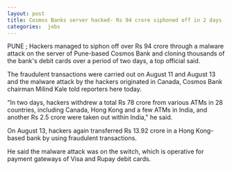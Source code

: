 ```yaml
---
layout: post
title: Cosmos Banks server hacked- Rs 94 crore siphoned off in 2 days
categories:  jobs
---
```

PUNE ; Hackers managed to siphon off over Rs 94 crore through a malware attack on the server of Pune-based Cosmos Bank and cloning thousands of the bank's debit cards over a period of two days, a top official said.

The fraudulent transactions were carried out on August 11 and August 13 and the malware attack by the hackers originated in Canada, Cosmos Bank chairman Milind Kale told reporters here today.

"In two days, hackers withdrew a total Rs 78 crore from various ATMs in 28 countries, including Canada, Hong Kong and a few ATMs in India, and another Rs 2.5 crore were taken out within India," he said.

On August 13, hackers again transferred Rs 13.92 crore in a Hong Kong-based bank by using fraudulent transactions.

He said the malware attack was on the switch, which is operative for payment gateways of Visa and Rupay debit cards. 